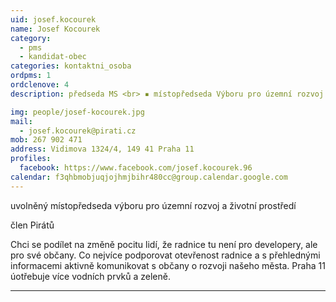 ```yaml
---
uid: josef.kocourek
name: Josef Kocourek
category:
  - pms
  - kandidat-obec
categories: kontaktni_osoba    
ordpms: 1
ordclenove: 4
description: předseda MS <br> ▪ místopředseda Výboru pro územní rozvoj a životní prostředí <br> ▪ Komise pro strategické a územní plánování

img: people/josef-kocourek.jpg
mail:
  - josef.kocourek@pirati.cz
mob: 267 902 471
address: Vidimova 1324/4, 149 41 Praha 11
profiles:
  facebook: https://www.facebook.com/josef.kocourek.96
calendar: f3qhbmobjuqjojhmjbihr480cc@group.calendar.google.com
---
```


uvolněný místopředseda výboru pro územní rozvoj a životní prostředí

člen Pirátů

Chci se podílet na změně pocitu lidí, že radnice tu není pro developery, ale pro své občany. Co nejvíce podporovat otevřenost radnice a s přehlednými informacemi aktivně komunikovat s občany o rozvoji našeho města. Praha 11 úotřebuje více vodních prvků a zeleně.


---
